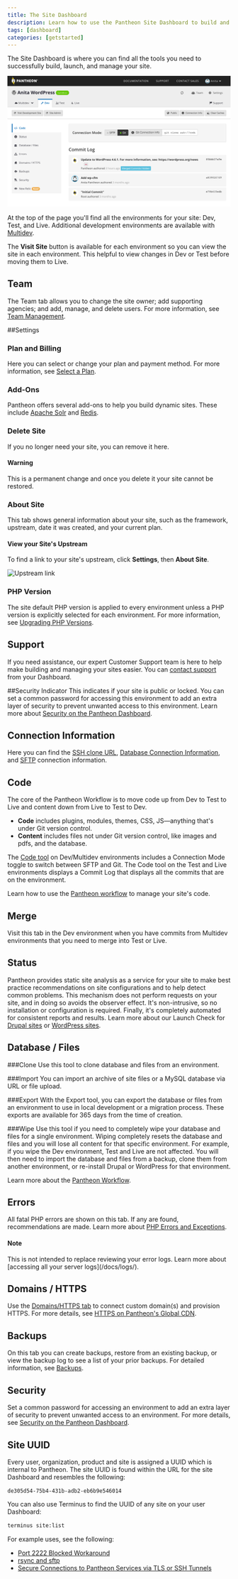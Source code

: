```yaml
---
title: The Site Dashboard
description: Learn how to use the Pantheon Site Dashboard to build and manage your Drupal or WordPress sites.
tags: [dashboard]
categories: [getstarted]
---
```

The Site Dashboard is where you can find all the tools you need to successfully build, launch, and manage your site.

![Site Dashboard](/source/docs/assets/images/dashboard/site-dashboard-image.png)

At the top of the page you'll find all the environments for your site: Dev, Test, and Live. Additional development environments are available with [Multidev](/docs/multidev/).

The **Visit Site** button is available for each environment so you can view the site in each environment. This helpful to view changes in Dev or Test before moving them to Live.
## Team
The Team tab allows you to change the site owner; add supporting agencies; and add, manage, and delete users. For more information, see [Team Management](/docs/team-management/).

##Settings
### Plan and Billing
Here you can select or change your plan and payment method. For more information, see [Select a Plan](/docs/select-plan/).

### Add-Ons
Pantheon offers several add-ons to help you build dynamic sites. These include [Apache Solr](/docs/solr/) and [Redis](/docs/redis/).

### Delete Site
If you no longer need your site, you can remove it here.
<div class="alert alert-danger" role="alert">
<h4 class="info">Warning</h4>
<p>This is a permanent change and once you delete it your site cannot be restored.</p></div>

### About Site
This tab shows general information about your site, such as the framework, upstream, date it was created, and your current plan.

#### View your Site's Upstream
To find a link to your site's upstream, click **Settings**, then **About Site**.

![Upstream link](/docs/assets/images/dashboard/upstream-link.png)


### PHP Version
The site default PHP version is applied to every environment unless a PHP version is explicitly selected for each environment. For more information, see [Upgrading PHP Versions](/docs/php-versions/).

## Support
If you need assistance, our expert Customer Support team is here to help make building and managing your sites easier. You can [contact support](/docs/getting-support) from your Dashboard.

##Security Indicator
This indicates if your site is public or locked. You can set a common password for accessing this environment to add an extra layer of security to prevent unwanted access to this environment. Learn more about [Security on the Pantheon Dashboard](/docs/security/).

## Connection Information
Here you can find the [SSH clone URL](/docs/git/), [Database Connection Information](/docs/mysql-access/), and [SFTP](/docs/sftp/) connection information.

## Code
The core of the Pantheon Workflow is to move code up from Dev to Test to Live and content down from Live to Test to Dev.

- **Code** includes plugins, modules, themes, CSS, JS—anything that's under Git version control.
- **Content** includes files not under Git version control, like images and pdfs, and the database.

The [Code tool](/docs/code) on Dev/Multidev environments includes a Connection Mode toggle to switch between SFTP and Git. The Code tool on the Test and Live environments displays a Commit Log that displays all the commits that are on the environment.

Learn how to use the [Pantheon workflow](/docs/pantheon-workflow/) to manage your site's code.

## Merge
Visit this tab in the Dev environment when you have commits from Multidev environments that you need to merge into Test or Live.

## Status
Pantheon provides static site analysis as a service for your site to make best practice recommendations on site configurations and to help detect common problems. This mechanism does not perform requests on your site, and in doing so avoids the observer effect. It's non-intrusive, so no installation or configuration is required. Finally, it's completely automated for consistent reports and results. Learn more about our Launch Check for
[Drupal sites](/docs/drupal-launch-check/) or [WordPress sites](/docs/wordpress-launch-check/).

## Database / Files
###Clone
Use this tool to clone database and files from an environment.

###Import
You can import an archive of site files or a MySQL database via URL or file upload.

###Export
With the Export tool, you can export the database or files from an environment to use in local development or a migration process. These exports are available for 365 days from the time of creation.

###Wipe
Use this tool if you need to completely wipe your database and files for a single environment. Wiping completely resets the database and files and you will lose all content for that specific environment. For example, if you wipe the Dev environment, Test and Live are not affected. You will then need to import the database and files from a backup, clone them from another environment, or re-install Drupal or WordPress for that environment.

Learn more about the [Pantheon Workflow](/docs/pantheon-workflow/).

## Errors
All fatal PHP errors are shown on this tab. If any are found, recommendations are made. Learn more about [PHP Errors and Exceptions](/docs/php-errors/).
<div class="alert alert-info">
<h4 class="info">Note</h4>
<p markdown="1">This is not intended to replace reviewing your error logs. Learn more about [accessing all your server logs](/docs/logs/).</p>
</div>

## Domains / HTTPS
Use the [Domains/HTTPS tab](/docs/guides/launch/domains/) to connect custom domain(s) and provision HTTPS. For more details, see [HTTPS on Pantheon's Global CDN](/docs/https/).

## Backups
On this tab you can create backups, restore from an existing backup, or view the backup log to see a list of your prior backups. For detailed information, see [Backups](/docs/backups).

## Security
Set a common password for accessing an environment to add an extra layer of security to prevent unwanted access to an environment. For more details, see [Security on the Pantheon Dashboard](/docs/security/).

## Site UUID
Every user, organization, product and site is assigned a UUID which is internal to Pantheon. The site UUID is found within the URL for the site Dashboard and resembles the following:

```
de305d54-75b4-431b-adb2-eb6b9e546014
```
You can also use Terminus to find the UUID of any site on your user Dashboard:
```bash
terminus site:list
```
For example uses, see the following:

- [Port 2222 Blocked Workaround](/docs/port-2222#set-up-the-tunnel)
- [rsync and sftp](/docs/rsync-and-sftp/#sftp)
- [Secure Connections to Pantheon Services via TLS or SSH Tunnels](/docs/ssh-tunnels/#prerequisites)
